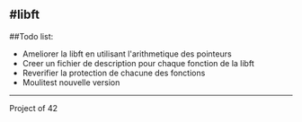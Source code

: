 #libft
------------
##Todo list:

- Ameliorer la libft en utilisant l'arithmetique des pointeurs
- Creer un fichier de description pour chaque fonction de la libft
- Reverifier la protection de chacune des fonctions
- Moulitest nouvelle version

-------------
Project of 42

